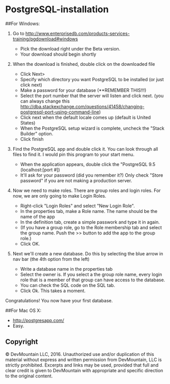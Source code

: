 # PostgreSQL-installation

##For Windows:
1. Go to http://www.enterprisedb.com/products-services-training/pgdownload#windows
    - Pick the download right under the Beta version.
    - Your download should begin shortly

2. When the download is finished, double click on the downloaded file
    - Click Next>
    - Specify which directory you want PostgreSQL to be installed (or just click next)
    - Make a password for your database (**REMEMBER THIS!!!)
    - Select the port number that the server will listen and click next. (you can always change this http://dba.stackexchange.com/questions/41458/changing-postgresql-port-using-command-line)
    - Click next when the default locale comes up (default is United States)
    - When the PostgreSQL setup wizard is complete, uncheck the "Stack Builder" option.
    - Click finish
3. Find the PostgreSQL app and double click it. You can look through all files to find it. I would pin this program to your start menu.
    - When the application appears, double click the "PostgreSQL 9.5 (localhost:[port #])
    - It'll ask for your password (did you remember it?) Only check "Store password" if you are not making a production server.
4. Now we need to make roles. There are group roles and login roles. For now, we are only going to make Login Roles.
    - Right-click "Login Roles" and select "New Login Role".
    - In the properties tab, make a Role name. The name should be the name of the app
    - In the definition tab, create a simple passwork and type it in again.
    - (If you have a group role, go to the Role membership tab and select the group name. Push the >> button to add the app to the group role.)
    - Click OK.
5. Next we'll create a new database. Do this by selecting the blue arrow in nav bar (the 4th option from the left)
    - Write a database name in the properties tab
    - Select the owner is. If you select a the group role name, every login role that is a member of that group can have access to the database.
    - You can check the SQL code on the SQL tab.
    - Click Ok. This takes a moment.


Congratulations! You now have your first database.


##For Mac OS X:
* http://postgresapp.com/
* Easy.

## Copyright

© DevMountain LLC, 2016. Unauthorized use and/or duplication of this material without express and written permission from DevMountain, LLC is strictly prohibited. Excerpts and links may be used, provided that full and clear credit is given to DevMountain with appropriate and specific direction to the original content.
